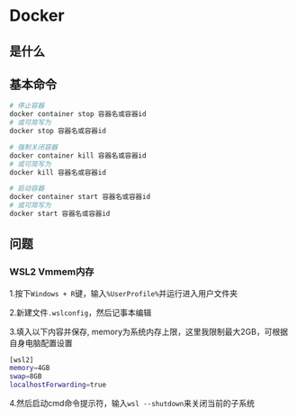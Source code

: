 Docker
===

## 是什么





## 基本命令

```bash
# 停止容器
docker container stop 容器名或容器id
# 或可简写为
docker stop 容器名或容器id

# 强制关闭容器
docker container kill 容器名或容器id
# 或可简写为
docker kill 容器名或容器id

# 启动容器
docker container start 容器名或容器id
# 或可简写为
docker start 容器名或容器id
```

## 问题

### WSL2 Vmmem内存

1.按下`Windows + R`键，输入`%UserProfile%`并运行进入用户文件夹

2.新建文件`.wslconfig`，然后记事本编辑

3.填入以下内容并保存, memory为系统内存上限，这里我限制最大2GB，可根据自身电脑配置设置

```bash
[wsl2]
memory=4GB
swap=8GB
localhostForwarding=true
```

4.然后启动cmd命令提示符，输入`wsl --shutdown`来关闭当前的子系统